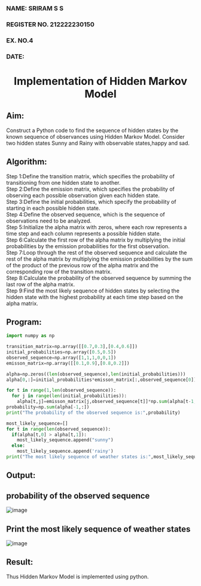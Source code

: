 <H3>NAME: SRIRAM S S</H3>
<H3>REGISTER NO. 212222230150</H3>
<H3>EX. NO.4</H3>
<H3>DATE: </H3>
<H1 ALIGN =CENTER> Implementation of Hidden Markov Model</H1>

## Aim: 
Construct a Python code to find the sequence of hidden states by the known sequence of observances using Hidden Markov Model. Consider two hidden states Sunny and Rainy with observable states,happy and sad.

## Algorithm:

Step 1:Define the transition matrix, which specifies the probability of transitioning from  one hidden state to another.<br>
Step 2:Define the emission matrix, which specifies the probability of observing each possible observation given each hidden state.<br>
Step 3:Define the initial probabilities, which specify the probability of starting in each possible hidden state.<br>
Step 4:Define the observed sequence, which is the sequence of observations need to  be analyzed.<br>
Step 5:Initialize the alpha matrix with zeros, where each row represents a time step and each column represents a possible hidden state.<br>
Step 6:Calculate the first row of the alpha matrix by multiplying the initial  probabilities by the emission probabilities for the first observation.<br>
Step 7:Loop through the rest of the observed sequence and calculate the rest of the alpha matrix by multiplying the emission probabilities by the sum of the product of 
       the previous row of the alpha matrix and the corresponding row of the transition matrix.<br>
Step 8:Calculate the probability of the observed sequence by summing the last row of the alpha matrix.<br>
Step 9:Find the most likely sequence of hidden states by selecting the hidden state with the highest probability at each time step based on the alpha matrix.<br>

## Program:
```python
import numpy as np

transition_matrix=np.array([[0.7,0.3],[0.4,0.6]])
initial_probabilities=np.array([0.5,0.5])
observed_sequence=np.array([1,1,1,0,0,1])
emisson_matrix=np.array([[0.1,0.9],[0.8,0.2]])
```
```python
alpha=np.zeros((len(observed_sequence),len(initial_probabilities)))
alpha[0,:]=initial_probabilities*emisson_matrix[:,observed_sequence[0]]
```
```python
for t in range(1,len(observed_sequence)):
  for j in range(len(initial_probabilities)):
    alpha[t,j]=emisson_matrix[j,observed_sequence[t]]*np.sum(alpha[t-1,:]*transition_matrix[:,j])
probability=np.sum(alpha[-1,:])
print("The probability of the observed sequence is:",probability)
```
```python
most_likely_sequence=[]
for t in range(len(observed_sequence)):
  if(alpha[t,0] > alpha[t,1]):
    most_likely_sequence.append("sunny")
  else:
    most_likely_sequence.append('rainy')
print("The most likely sequence of weather states is:",most_likely_sequence)
```


## Output:
## probability of the observed sequence
![image](https://github.com/shalini-venkatesan/Ex-4--AAI/assets/118720291/dfa5e58a-c636-4ea2-b8cd-3bb49e422ef4)


## Print the most likely sequence of weather states
![image](https://github.com/shalini-venkatesan/Ex-4--AAI/assets/118720291/eefb269e-bdd7-4c8c-a7a5-e052fedf83c2)


## Result:
Thus Hidden Markov Model is implemented using python.


